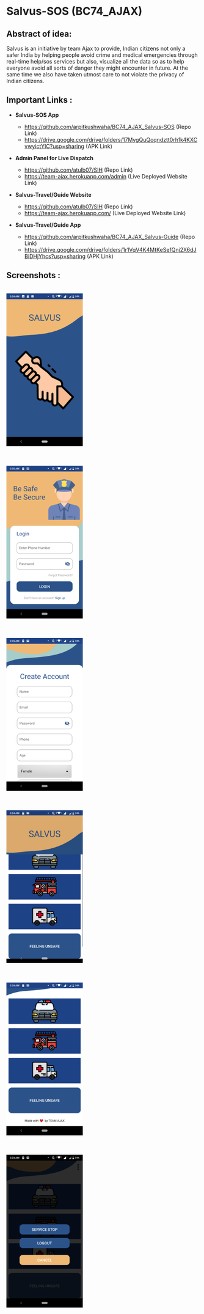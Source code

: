 # Salvus-SOS (BC74_AJAX)

## Abstract of idea:
Salvus is an initiative by team Ajax to provide, Indian citizens not only a safer India by helping people avoid crime and medical emergencies through real-time help/sos services but also, visualize all the data so as to help everyone avoid all sorts of danger they might encounter in future.
At the same time we also have taken utmost care to not violate the privacy of Indian citizens.

## Important Links :
- **Salvus-SOS App** 
    - https://github.com/arpitkushwaha/BC74_AJAX_Salvus-SOS (Repo Link)
    - https://drive.google.com/drive/folders/17MygQuQoqndztt0rh1k4KXCvwyictYIC?usp=sharing (APK Link)

- **Admin Panel for Live Dispatch** 
    - https://github.com/atulb07/SIH (Repo Link)
    - https://team-ajax.herokuapp.com/admin (Live Deployed Website Link)
    

- **Salvus-Travel/Guide Website** 
    - https://github.com/atulb07/SIH (Repo Link)
    - https://team-ajax.herokuapp.com/ (Live Deployed Website Link)

- **Salvus-Travel/Guide App** 
    - https://github.com/arpitkushwaha/BC74_AJAX_Salvus-Guide (Repo Link)
    - https://drive.google.com/drive/folders/1r1VqV4K4MtKeSefQnj2X6dJBiDHjYhcs?usp=sharing (APK Link)


## Screenshots :

<br><img src="screenshots/1.png" height="400"><br><br>

<br><img src="screenshots/2.png" height="400"><br><br>

<br><img src="screenshots/3.png" height="400"><br><br>

<br><img src="screenshots/4.png" height="400"><br><br>

<br><img src="screenshots/5.png" height="400"><br><br>

<br><img src="screenshots/6.png" height="400"><br><br>

 
  




